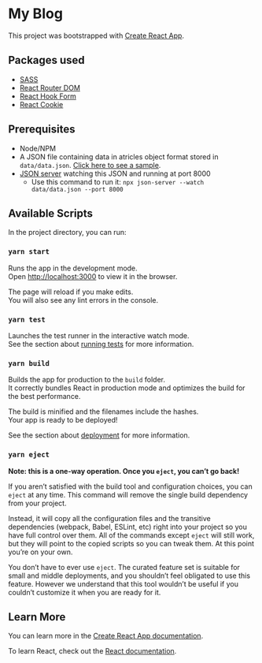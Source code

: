 # My Blog

This project was bootstrapped with [Create React App](https://github.com/facebook/create-react-app).

## Packages used

- [SASS](https://www.npmjs.com/package/sass)
- [React Router DOM](https://www.npmjs.com/package/react-router)
- [React Hook Form](https://www.npmjs.com/package/react-hook-form)
- [React Cookie](https://www.npmjs.com/package/react-cookie)

## Prerequisites

- Node/NPM
- A JSON file containing data in atricles object format stored in `data/data.json`. [Click here to see a sample](https://gitlab.hatio.in/-/snippets/306).
- [JSON server](https://www.npmjs.com/package/json-server) watching this JSON and running at port 8000
  - Use this command to run it: `npx json-server --watch data/data.json --port 8000`

## Available Scripts

In the project directory, you can run:

### `yarn start`

Runs the app in the development mode.\
Open [http://localhost:3000](http://localhost:3000) to view it in the browser.

The page will reload if you make edits.\
You will also see any lint errors in the console.

### `yarn test`

Launches the test runner in the interactive watch mode.\
See the section about [running tests](https://facebook.github.io/create-react-app/docs/running-tests) for more information.

### `yarn build`

Builds the app for production to the `build` folder.\
It correctly bundles React in production mode and optimizes the build for the best performance.

The build is minified and the filenames include the hashes.\
Your app is ready to be deployed!

See the section about [deployment](https://facebook.github.io/create-react-app/docs/deployment) for more information.

### `yarn eject`

**Note: this is a one-way operation. Once you `eject`, you can’t go back!**

If you aren’t satisfied with the build tool and configuration choices, you can `eject` at any time. This command will remove the single build dependency from your project.

Instead, it will copy all the configuration files and the transitive dependencies (webpack, Babel, ESLint, etc) right into your project so you have full control over them. All of the commands except `eject` will still work, but they will point to the copied scripts so you can tweak them. At this point you’re on your own.

You don’t have to ever use `eject`. The curated feature set is suitable for small and middle deployments, and you shouldn’t feel obligated to use this feature. However we understand that this tool wouldn’t be useful if you couldn’t customize it when you are ready for it.

## Learn More

You can learn more in the [Create React App documentation](https://facebook.github.io/create-react-app/docs/getting-started).

To learn React, check out the [React documentation](https://reactjs.org/).
